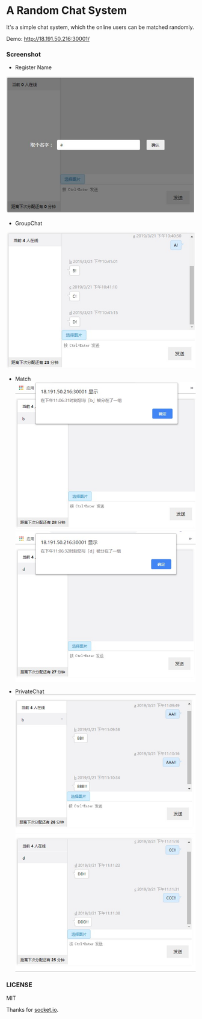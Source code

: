 A Random Chat System
===

It's a simple chat system, which the online users can be matched randomly.

Demo: http://18.191.50.216:30001/


### Screenshot

- Register Name

![Register Name](https://github.com/kakakoko/Random-Chat/blob/master/public/images/RegisterName.jpg)

- GroupChat

![Chat](https://github.com/kakakoko/Random-Chat/blob/master/public/images/GroupChat.jpg)

- Match
![Match](https://github.com/kakakoko/Random-Chat/blob/master/public/images/%E5%88%86%E9%85%8D%E5%BC%B9%E6%A1%86a.jpg)
![Match](https://github.com/kakakoko/Random-Chat/blob/master/public/images/%E5%88%86%E9%85%8D%E5%BC%B9%E6%A1%86c.jpg)

- PrivateChat
![PrivateChat](https://github.com/kakakoko/Random-Chat/blob/master/public/images/RandomChat_a.jpg)
![PrivateChat](https://github.com/kakakoko/Random-Chat/blob/master/public/images/RandomChat_c.jpg)

### LICENSE

MIT

Thanks for [socket.io](http://socket.io/).
